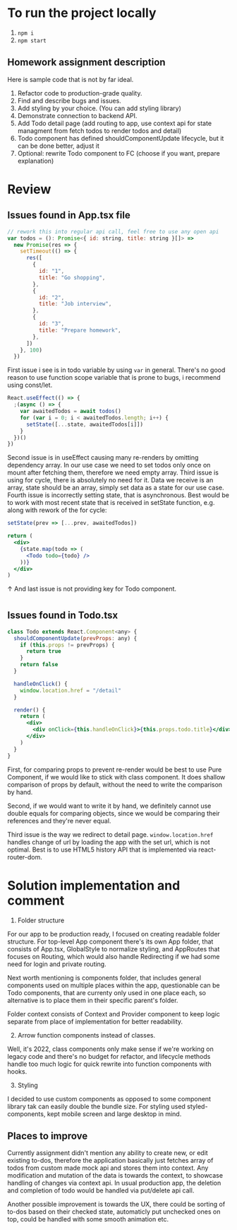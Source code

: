 # To run the project locally

1.  `npm i`
2.  `npm start`

## Homework assignment description

Here is sample code that is not by far ideal.

1. Refactor code to production-grade quality.
2. Find and describe bugs and issues.
3. Add styling by your choice. (You can add styling library)
4. Demonstrate connection to backend API.
5. Add Todo detail page (add routing to app, use context api for state managment from fetch todos to render todos and detail)
6. Todo component has defined shouldComponentUpdate lifecycle, but it can be done better, adjust it
7. Optional: rewrite Todo component to FC (choose if you want, prepare explanation)

# Review

## Issues found in App.tsx file

```jsx
// rework this into regular api call, feel free to use any open api
var todos = (): Promise<{ id: string, title: string }[]> =>
  new Promise(res => {
    setTimeout(() => {
      res([
        {
          id: "1",
          title: "Go shopping",
        },
        {
          id: "2",
          title: "Job interview",
        },
        {
          id: "3",
          title: "Prepare homework",
        },
      ])
    }, 100)
  })
```

First issue i see is in todo variable by using `var` in general. There's no good reason to use function scope variable that is prone to bugs, i recommend using const/let.

```jsx
React.useEffect(() => {
  ;(async () => {
    var awaitedTodos = await todos()
    for (var i = 0; i < awaitedTodos.length; i++) {
      setState([...state, awaitedTodos[i]])
    }
  })()
})
```

Second issue is in useEffect causing many re-renders by omitting dependency array. In our use case we need to set todos only once on mount after fetching them, therefore we need empty array.
Third issue is using for cycle, there is absolutely no need for it. Data we receive is an array, state should be an array, simply set data as a state for our use case.
Fourth issue is incorrectly setting state, that is asynchronous. Best would be to work with most recent state that is received in setState function, e.g. along with rework of the for cycle:

```js
setState(prev => [...prev, awaitedTodos])
```

```jsx
return (
  <div>
    {state.map(todo => (
      <Todo todo={todo} />
    ))}
  </div>
)
```

↑ And last issue is not providing key for Todo component.

#

## Issues found in Todo.tsx

```jsx
class Todo extends React.Component<any> {
  shouldComponentUpdate(prevProps: any) {
    if (this.props != prevProps) {
      return true
    }
    return false
  }

  handleOnClick() {
    window.location.href = "/detail"
  }

  render() {
    return (
      <div>
        <div onClick={this.handleOnClick}>{this.props.todo.title}</div>
      </div>
    )
  }
}
```

First, for comparing props to prevent re-render would be best to use Pure Component, if we would like to stick with class component. It does shallow comparison of props by default, without the need to write the comparison by hand.

Second, if we would want to write it by hand, we definitely cannot use double equals for comparing objects, since we would be comparing their references and they're never equal.

Third issue is the way we redirect to detail page. `window.location.href` handles change of url by loading the app with the set url, which is not optimal. Best is to use HTML5 history API that is implemented via react-router-dom.

# Solution implementation and comment

1. Folder structure

For our app to be production ready, I focused on creating readable folder structure. For top-level App component there's its own App folder, that consists of App.tsx, GlobalStyle to normalize styling, and AppRoutes that focuses on Routing, which would also handle Redirecting if we had some need for login and private routing.

Next worth mentioning is components folder, that includes general components used on multiple places within the app, questionable can be Todo components, that are currenty only used in one place each, so alternative is to place them in their specific parent's folder.

Folder context consists of Context and Provider component to keep logic separate from place of implementation for better readability.

2. Arrow function components instead of classes.

Well, it's 2022, class components only make sense if we're working on legacy code and there's no budget for refactor, and lifecycle methods handle too much logic for quick rewrite into function components with hooks.

3. Styling

I decided to use custom components as opposed to some component library tak can easily double the bundle size. For styling used styled-components, kept mobile screen and large desktop in mind.

## Places to improve

Currently assignment didn't mention any ability to create new, or edit existing to-dos, therefore the application basically just fetches array of todos from custom made mock api and stores them into context. Any modification and mutation of the data is towards the context, to showcase handling of changes via context api. In usual production app, the deletion and completion of todo would be handled via put/delete api call.

Another possible improvement is towards the UX, there could be sorting of to-dos based on their checked state, automaticly put unchecked ones on top, could be handled with some smooth animation etc.

